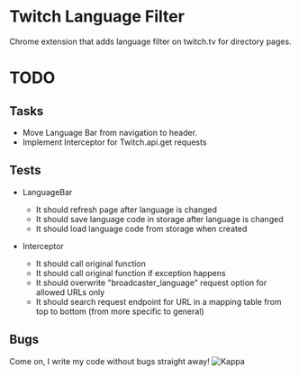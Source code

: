 # Twitch Language Filter

Chrome extension that adds language filter on twitch.tv for directory pages.

# TODO

## Tasks

- Move Language Bar from navigation to header.
- Implement Interceptor for Twitch.api.get requests

## Tests

- LanguageBar
  - It should refresh page after language is changed
  - It should save language code in storage after language is changed
  - It should load language code from storage when created

- Interceptor
  - It should call original function
  - It should call original function if exception happens
  - It should overwrite "broadcaster_language" request option for allowed URLs only
  - It should search request endpoint for URL in a mapping table from top to bottom (from more specific to general)

## Bugs

Come on, I write my code without bugs straight away! ![Kappa](http://static-cdn.jtvnw.net/emoticons/v1/25/1.0)